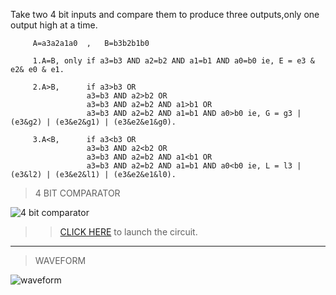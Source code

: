 Take two 4 bit inputs and compare them to produce three outputs,only one output high at a time.

         A=a3a2a1a0  ,   B=b3b2b1b0

         1.A=B, only if a3=b3 AND a2=b2 AND a1=b1 AND a0=b0 ie, E = e3 & e2& e0 & e1.
         
         2.A>B,      if a3>b3 OR      
                     a3=b3 AND a2>b2 OR
                     a3=b3 AND a2=b2 AND a1>b1 OR
                     a3=b3 AND a2=b2 AND a1=b1 AND a0>b0 ie, G = g3 | (e3&g2) | (e3&e2&g1) | (e3&e2&e1&g0).
                     
         3.A<B,      if a3<b3 OR      
                     a3=b3 AND a2<b2 OR
                     a3=b3 AND a2=b2 AND a1<b1 OR
                     a3=b3 AND a2=b2 AND a1=b1 AND a0<b0 ie, L = l3 | (e3&l2) | (e3&e2&l1) | (e3&e2&e1&l0).
                     
                     
                     

>4 BIT COMPARATOR

![4 bit comparator](https://user-images.githubusercontent.com/123290522/235297745-4eafbd3d-19bf-4c53-8e01-ef698244fb4f.jpeg)


>> [CLICK HERE](https://circuitverse.org/simulator/edit/4-bit-comparator-f3a26db6-48b1-42b4-9635-719672e68cad) to launch the circuit.
-------
>WAVEFORM

![waveform](https://user-images.githubusercontent.com/123290522/232124319-259f8d38-134e-428a-9fde-6688e60999e7.png)
